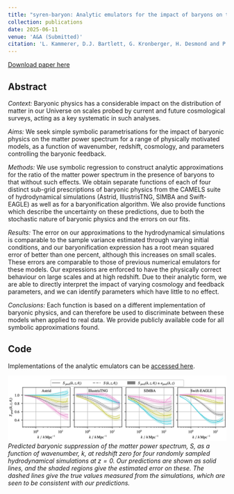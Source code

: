 ```yaml
---
title: "syren-baryon: Analytic emulators for the impact of baryons on the matter power spectrum"
collection: publications
date: 2025-06-11
venue: 'A&A (Submitted)'
citation: 'L. Kammerer, D.J. Bartlett, G. Kronberger, H. Desmond and P.G. Ferreira (2025). &quot;syren-baryon: Analytic emulators for the impact of baryons on the matter power spectrum.&quot; <i>arXiv:2506.08783</i>.'
---
```


[Download paper here](https://arxiv.org/abs/2506.08783)

## Abstract
*Context:* Baryonic physics has a considerable impact on the distribution of matter in our Universe on scales probed by current and future cosmological surveys, acting as a key systematic in such analyses. 

*Aims:* We seek simple symbolic parametrisations for the impact of baryonic physics on the matter power spectrum for a range of physically motivated models, as a function of wavenumber, redshift, cosmology, and parameters controlling the baryonic feedback. 

*Methods:* We use symbolic regression to construct analytic approximations for the ratio of the matter power spectrum in the presence of baryons to that without such effects. We obtain separate functions of each of four distinct sub-grid prescriptions of baryonic physics from the CAMELS suite of hydrodynamical simulations (Astrid, IllustrisTNG, SIMBA and Swift-EAGLE) as well as for a baryonification algorithm. We also provide functions which describe the uncertainty on these predictions, due to both the stochastic nature of baryonic physics and the errors on our fits. 

*Results:* The error on our approximations to the hydrodynamical simulations is comparable to the sample variance estimated through varying initial conditions, and our baryonification expression has a root mean squared error of better than one percent, although this increases on small scales. These errors are comparable to those of previous numerical emulators for these models. Our expressions are enforced to have the physically correct behaviour on large scales and at high redshift. Due to their analytic form, we are able to directly interpret the impact of varying cosmology and feedback parameters, and we can identify parameters which have little to no effect.  

*Conclusions:* Each function is based on a different implementation of baryonic physics, and can therefore be used to discriminate between these models when applied to real data. We provide publicly available code for all symbolic approximations found. 

## Code
Implementations of the analytic emulators can be [accessed here](https://github.com/DeaglanBartlett/symbolic_pofk).

![example_pk_suppression](/files/2025-06-11-syren-baryon.png)
*Predicted baryonic suppression of the matter power spectrum, $S$, as a function of wavenumber, $k$, at redshift zero for four randomly sampled hydrodynamical simulations at $z=0$. Our predictions are shown as solid lines, and the shaded regions give the estimated error on these. The dashed lines give the true values measured from the simulations, which are seen to be consistent with our predictions.*
